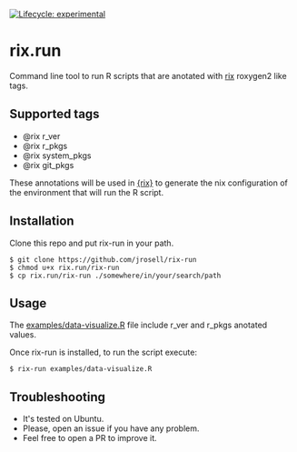 <!-- badges: start -->

[![Lifecycle:
experimental](https://img.shields.io/badge/lifecycle-experimental-orange.svg)](https://www.tidyverse.org/lifecycle/#experimental)

<!-- badges: end -->

# rix.run

Command line tool to run R scripts that are anotated with [rix](https://github.com/ropensci/rix) roxygen2 like tags.

## Supported tags

* @rix r_ver
* @rix r_pkgs
* @rix system_pkgs
* @rix git_pkgs

These annotations will be used in [{rix}](https://github.com/ropensci/rix) to generate the nix configuration of the environment that will run the R script.

## Installation

Clone this repo and put rix-run in your path.

```
$ git clone https://github.com/jrosell/rix-run
$ chmod u+x rix.run/rix-run
$ cp rix.run/rix-run ./somewhere/in/your/search/path
```

## Usage


The [examples/data-visualize.R](examples/data-visualize.R) file include r_ver and r_pkgs anotated values.


Once rix-run is installed, to run the script execute:

```
$ rix-run examples/data-visualize.R
```

## Troubleshooting

* It's tested on Ubuntu.
* Please, open an issue if you have any problem.
* Feel free to open a PR to improve it.